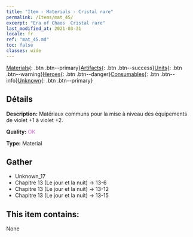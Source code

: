 ```yaml
---
title: "Item - Materials - Cristal rare"
permalink: /Items/mat_45/
excerpt: "Era of Chaos  Cristal rare"
last_modified_at: 2021-03-31
locale: fr
ref: "mat_45.md"
toc: false
classes: wide
---
```

 [Materials](/fr/Items/){: .btn .btn--primary}[Artifacts](/fr/Items/Artifacts/){: .btn .btn--success}[Units](/fr/Items/Units/){: .btn .btn--warning}[Heroes](/fr/Items/Heroes/){: .btn .btn--danger}[Consumables](/fr/Items/Consumables/){: .btn .btn--info}[Unknown](/fr/Items/Unknown/){: .btn .btn--primary}

## Détails
 **Description:** Matériaux communs pour la mise à niveau des équipements de violet +1 à violet +2.

 **Quality:** <span style="color: #DA70D6">OK</span>

 **Type:** Material

## Gather

*    Unknown_17 
*    Chapitre 13 (Le jour et la nuit) -> 13-6 
*    Chapitre 13 (Le jour et la nuit) -> 13-12 
*    Chapitre 13 (Le jour et la nuit) -> 13-15 

## This item contains:

  None

